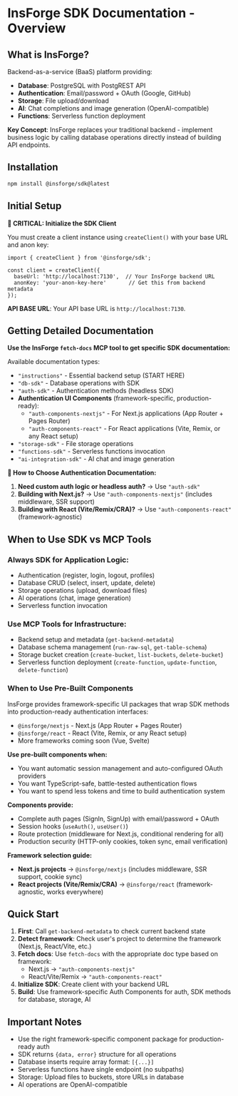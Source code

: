 # InsForge SDK Documentation - Overview

## What is InsForge?

Backend-as-a-service (BaaS) platform providing:
- **Database**: PostgreSQL with PostgREST API
- **Authentication**: Email/password + OAuth (Google, GitHub)
- **Storage**: File upload/download
- **AI**: Chat completions and image generation (OpenAI-compatible)
- **Functions**: Serverless function deployment

**Key Concept**: InsForge replaces your traditional backend - implement business logic by calling database operations directly instead of building API endpoints.

## Installation

```bash
npm install @insforge/sdk@latest
```

## Initial Setup

**🚨 CRITICAL: Initialize the SDK Client**

You must create a client instance using `createClient()` with your base URL and anon key:

```javascriptn
import { createClient } from '@insforge/sdk';

const client = createClient({
  baseUrl: 'http://localhost:7130',  // Your InsForge backend URL
  anonKey: 'your-anon-key-here'       // Get this from backend metadata
});
```

**API BASE URL**: Your API base URL is `http://localhost:7130`.

## Getting Detailed Documentation

**Use the InsForge `fetch-docs` MCP tool to get specific SDK documentation:**

Available documentation types:
- `"instructions"` - Essential backend setup (START HERE)
- `"db-sdk"` - Database operations with SDK
- `"auth-sdk"` - Authentication methods (headless SDK)
- **Authentication UI Components** (framework-specific, production-ready):
  - `"auth-components-nextjs"` - For Next.js applications (App Router + Pages Router)
  - `"auth-components-react"` - For React applications (Vite, Remix, or any React setup)
- `"storage-sdk"` - File storage operations
- `"functions-sdk"` - Serverless functions invocation
- `"ai-integration-sdk"` - AI chat and image generation

**🎯 How to Choose Authentication Documentation:**
1. **Need custom auth logic or headless auth?** → Use `"auth-sdk"`
2. **Building with Next.js?** → Use `"auth-components-nextjs"` (includes middleware, SSR support)
3. **Building with React (Vite/Remix/CRA)?** → Use `"auth-components-react"` (framework-agnostic)

## When to Use SDK vs MCP Tools

### Always SDK for Application Logic:
- Authentication (register, login, logout, profiles)
- Database CRUD (select, insert, update, delete)
- Storage operations (upload, download files)
- AI operations (chat, image generation)
- Serverless function invocation

### Use MCP Tools for Infrastructure:
- Backend setup and metadata (`get-backend-metadata`)
- Database schema management (`run-raw-sql`, `get-table-schema`)
- Storage bucket creation (`create-bucket`, `list-buckets`, `delete-bucket`)
- Serverless function deployment (`create-function`, `update-function`, `delete-function`)

### When to Use Pre-Built Components
InsForge provides framework-specific UI packages that wrap SDK methods into production-ready authentication interfaces:
- `@insforge/nextjs` - Next.js (App Router + Pages Router)
- `@insforge/react` - React (Vite, Remix, or any React setup)
- More frameworks coming soon (Vue, Svelte)

**Use pre-built components when:**
- You want automatic session management and auto-configured OAuth providers
- You want TypeScript-safe, battle-tested authentication flows
- You want to spend less tokens and time to build authentication system

**Components provide:**
- Complete auth pages (SignIn, SignUp) with email/password + OAuth
- Session hooks (`useAuth()`, `useUser()`)
- Route protection (middleware for Next.js, conditional rendering for all)
- Production security (HTTP-only cookies, token sync, email verification)

**Framework selection guide:**
- **Next.js projects** → `@insforge/nextjs` (includes middleware, SSR support, cookie sync)
- **React projects (Vite/Remix/CRA)** → `@insforge/react` (framework-agnostic, works everywhere)

## Quick Start

1. **First**: Call `get-backend-metadata` to check current backend state
2. **Detect framework**: Check user's project to determine the framework (Next.js, React/Vite, etc.)
3. **Fetch docs**: Use `fetch-docs` with the appropriate doc type based on framework:
   - Next.js → `"auth-components-nextjs"`
   - React/Vite/Remix → `"auth-components-react"`
4. **Initialize SDK**: Create client with your backend URL
5. **Build**: Use framework-specific Auth Components for auth, SDK methods for database, storage, AI

## Important Notes

- Use the right framework-specific component package for production-ready auth
- SDK returns `{data, error}` structure for all operations
- Database inserts require array format: `[{...}]`
- Serverless functions have single endpoint (no subpaths)
- Storage: Upload files to buckets, store URLs in database
- AI operations are OpenAI-compatible